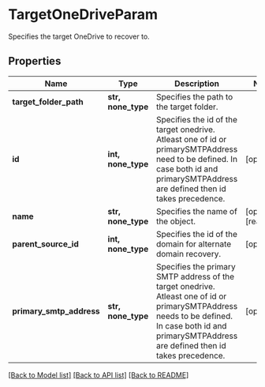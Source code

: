 # TargetOneDriveParam

Specifies the target OneDrive to recover to.

## Properties
Name | Type | Description | Notes
------------ | ------------- | ------------- | -------------
**target_folder_path** | **str, none_type** | Specifies the path to the target folder. | 
**id** | **int, none_type** | Specifies the id of the target onedrive. Atleast one of id or primarySMTPAddress need to be defined. In case both id and primarySMTPAddress are defined then id takes precedence. | [optional] 
**name** | **str, none_type** | Specifies the name of the object. | [optional] [readonly] 
**parent_source_id** | **int, none_type** | Specifies the id of the domain for alternate domain recovery. | [optional] 
**primary_smtp_address** | **str, none_type** | Specifies the primary SMTP address of the target onedrive. Atleast one of id or primarySMTPAddress needs to be defined. In case both id and primarySMTPAddress are defined then id takes precedence. | [optional] 

[[Back to Model list]](../README.md#documentation-for-models) [[Back to API list]](../README.md#documentation-for-api-endpoints) [[Back to README]](../README.md)


